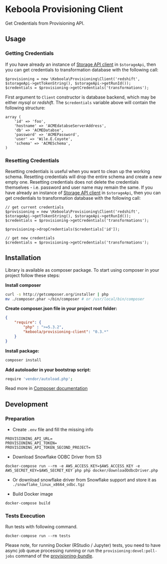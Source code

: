 # Keboola Provisioning Client

Get Credentials from Provisioning API.


## Usage

### Getting Credentials

If you have already an instance of [Storage API client](https://github.com/keboola/storage-api-php-client) in `$storageApi`, then you can get credentials to transformation database with the following call:
```
$provisioning = new \Keboola\Provisioning\Client('redshift', $storageApi->getTokenString(), $storageApi->getRunId());
$credentials = $provisioning->getCredentials('transformations');
```

First argument to `Client` constructor is database backend, which may be either *mysql* or *redshift*. The `$credentials` variable above will contain the following structure:

```
array (
    'id' => 'foo',
    'hostname' => 'ACMEdatabseServerAddress',
    'db' => 'ACMEDatabse',
    'password' => 'ACMEPassword',
    'user' => 'Wile.E.Coyote',
    'schema' => 'ACMESchema',
)
```

### Resetting Credentials

Resetting credentials is useful when you want to clean up the working schema. Resetting credentials will drop the entire schema and create a new empty one. Resetting credentials does not delete the credentials themselves - i.e. password and user name may remain the same. If you have already an instance of [Storage API client](https://github.com/keboola/storage-api-php-client) in `$storageApi`, then you can get credentials to transformation database with the following call:
```
// get current credentials
$provisioning = new \Keboola\Provisioning\Client('redshift', $storageApi->getTokenString(), $storageApi->getRunId());
$credentials = $provisioning->getCredentials('transformations');

$provisioning->dropCredentials($credentials['id']);

// get new credentials
$credentials = $provisioning->getCredentials('transformations');
```


## Installation

Library is available as composer package.
To start using composer in your project follow these steps:

**Install composer**

```bash
curl -s http://getcomposer.org/installer | php
mv ./composer.phar ~/bin/composer # or /usr/local/bin/composer
```

**Create composer.json file in your project root folder:**

```json
{
    "require": {
        "php" : ">=5.3.2",
        "keboola/provisioning-client": "0.3.*"
    }
}
```

**Install package:**

```bash
composer install
```


**Add autoloader in your bootstrap script:**

```bash
require 'vendor/autoload.php';
```


Read more in [Composer documentation](http://getcomposer.org/doc/01-basic-usage.md)


## Development

### Preparation

- Create `.env` file and fill the missing info
```
PROVISIONING_API_URL=
PROVISIONING_API_TOKEN=
PROVISIONING_API_TOKEN_SECOND_PROJECT=
```
- Download Snowflake ODBC Driver from S3
```
docker-compose run --rm -e AWS_ACCESS_KEY=$AWS_ACCESS_KEY -e AWS_SECRET_KEY=$AWS_SECRET_KEY php php docker/downloadOdbcDriver.php
```
- Or download snowflake driver from Snowflake support and store it as `./snowflake_linux_x8664_odbc.tgz` 

- Build Docker image
```
docker-compose build
```

### Tests Execution
Run tests with following command.

```
docker-compose run --rm tests
```

Please note, for running Docker (RStudio / Jupyter) tests, you need to have async job queue processing running or 
run the `provisioning:devel:poll-jobs` command of the [provisioning-bundle](https://github.com/keboola/provisioning-bundle).
